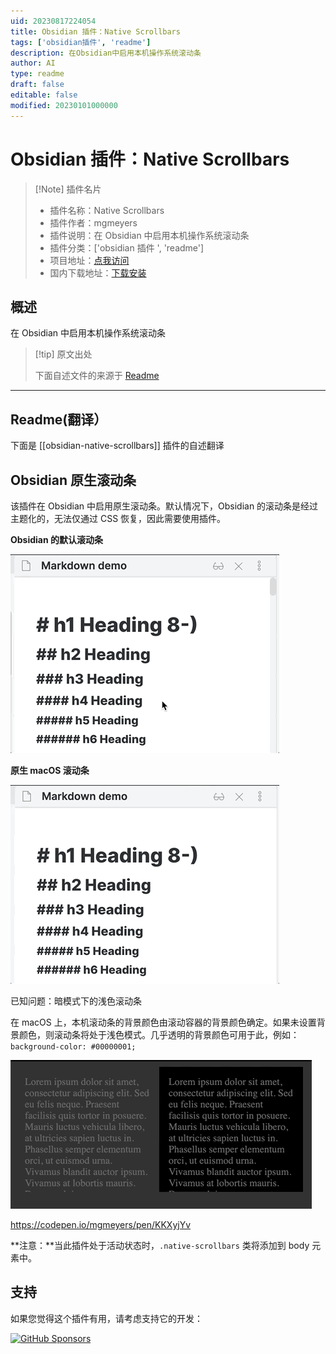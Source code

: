 ```yaml
---
uid: 20230817224054
title: Obsidian 插件：Native Scrollbars
tags: ['obsidian插件', 'readme']
description: 在Obsidian中启用本机操作系统滚动条
author: AI
type: readme
draft: false
editable: false
modified: 20230101000000
---
```


# Obsidian 插件：Native Scrollbars

> [!Note] 插件名片
> - 插件名称：Native Scrollbars
> - 插件作者：mgmeyers
> - 插件说明：在 Obsidian 中启用本机操作系统滚动条
> - 插件分类：['obsidian 插件 ', 'readme']
> - 项目地址：[点我访问](https://github.com/mgmeyers/obsidian-native-scrollbars)
> - 国内下载地址：[下载安装](https://pkmer.cn/products/plugin/pluginMarket/?obsidian-native-scrollbars)

## 概述

在 Obsidian 中启用本机操作系统滚动条

> [!tip] 原文出处
>
>下面自述文件的来源于 [Readme](https://ghproxy.net/https://raw.githubusercontent.com/mgmeyers/obsidian-native-scrollbars/main/README.md)

---

## Readme(翻译）

下面是 [[obsidian-native-scrollbars]] 插件的自述翻译

## Obsidian 原生滚动条

该插件在 Obsidian 中启用原生滚动条。默认情况下，Obsidian 的滚动条是经过主题化的，无法仅通过 CSS 恢复，因此需要使用插件。

**Obsidian 的默认滚动条**

<img src="https://raw.githubusercontent.com/mgmeyers/obsidian-native-scrollbars/main/screenshots/non-native-scrollbars.gif" alt="一个演示Obsidian默认滚动条的短gif">

**原生 macOS 滚动条**

<img src="https://raw.githubusercontent.com/mgmeyers/obsidian-native-scrollbars/main/screenshots/native-scrollbars.gif" alt="一个演示原生滚动条的短gif">

已知问题：暗模式下的浅色滚动条

在 macOS 上，本机滚动条的背景颜色由滚动容器的背景颜色确定。如果未设置背景颜色，则滚动条将处于浅色模式。几乎透明的背景颜色可用于此，例如：`background-color: #00000001;`

<img src="https://raw.githubusercontent.com/mgmeyers/obsidian-native-scrollbars/main/screenshots/darkmode-issue.gif" alt="A short gif demonstraiting issues with dark-mode scrollbars">

<https://codepen.io/mgmeyers/pen/KKXyjYv>

**注意：**当此插件处于活动状态时，`.native-scrollbars` 类将添加到 body 元素中。

## 支持

如果您觉得这个插件有用，请考虑支持它的开发：

[![GitHub Sponsors](https://img.shields.io/github/sponsors/mgmeyers?label=Sponsor&logo=GitHub%20Sponsors&style=for-the-badge)](https://github.com/sponsors/mgmeyers)
